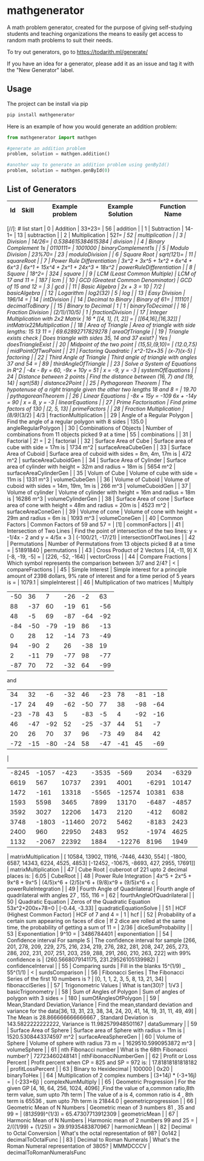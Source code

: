 # mathgenerator

A math problem generator, created for the purpose of giving self-studying students and teaching organizations the means to easily get access to random math problems to suit their needs.

To try out generators, go to <https://todarith.ml/generate/>

If you have an idea for a generator, please add it as an issue and tag it with the "New Generator" label.

## Usage

The project can be install via pip

```bash
pip install mathgenerator
```

Here is an example of how you would generate an addition problem:

```python
from mathgenerator import mathgen

#generate an addition problem
problem, solution = mathgen.addition()

#another way to generate an addition problem using genById()
problem, solution = mathgen.genById(0)
```

## List of Generators

| Id   | Skill                             | Example problem    | Example Solution      | Function Name            |
|------|-----------------------------------|--------------------|-----------------------|--------------------------|
[//]: # list start
| 0 | Addition | 33+23= | 56 | addition |
| 1 | Subtraction | 14-1= | 13 | subtraction |
| 2 | Multiplication | 52*1= | 52 | multiplication |
| 3 | Division | 14/26= | 0.5384615384615384 | division |
| 4 | Binary Complement 1s | 0110111= | 1001000 | binaryComplement1s |
| 5 | Modulo Division | 23%70= | 23 | moduloDivision |
| 6 | Square Root | sqrt(121)= | 11 | squareRoot |
| 7 | Power Rule Differentiation | 3x^2 + 3x^5 + 1x^2 + 6x^4 + 6x^3 | 6x^1 + 15x^4 + 2x^1 + 24x^3 + 18x^2 | powerRuleDifferentiation |
| 8 | Square | 18^2= | 324 | square |
| 9 | LCM (Least Common Multiple) | LCM of 17 and 11 = | 187 | lcm |
| 10 | GCD (Greatest Common Denominator) | GCD of 15 and 12 =  | 3 | gcd |
| 11 | Basic Algebra | 2x + 3 = 10 | 7/2 | basicAlgebra |
| 12 | Logarithm | log2(32) | 5 | log |
| 13 | Easy Division | 196/14 =  | 14 | intDivision |
| 14 | Decimal to Binary | Binary of 61= | 111101 | decimalToBinary |
| 15 | Binary to Decimal | 1 | 1 | binaryToDecimal |
| 16 | Fraction Division | (2/1)/(10/5) | 1 | fractionDivision |
| 17 | Integer Multiplication with 2x2 Matrix | 16 * [[4, 1], [1, 2]] =  | [[64,16],[16,32]] | intMatrix22Multiplication |
| 18 | Area of Triangle | Area of triangle with side lengths: 15 13 11 =  | 69.62892717829278 | areaOfTriangle |
| 19 | Triangle exists check | Does triangle with sides 35, 14 and 37 exist? | Yes | doesTriangleExist |
| 20 | Midpoint of the two point | (15,5),(9,10)= | (12.0,7.5) | midPointOfTwoPoint |
| 21 | Factoring Quadratic | x^2-12x+35 | (x-7)(x-5) | factoring |
| 22 | Third Angle of Triangle | Third angle of triangle with angles 37 and 54 =  | 89 | thirdAngleOfTriangle |
| 23 | Solve a System of Equations in R^2 | -4x - 8y = 60, -9x + 10y = 51 | x = -9, y = -3 | systemOfEquations |
| 24 | Distance between 2 points | Find the distance between (16, 7) and (19, 14) | sqrt(58) | distance2Point |
| 25 | Pythagorean Theorem | The hypotenuse of a right triangle given the other two lengths 18 and 8 =  | 19.70 | pythagoreanTheorem |
| 26 | Linear Equations | -8x + 15y = -109
6x + -14y = 90 | x = 8, y = -3 | linearEquations |
| 27 | Prime Factorisation | Find prime factors of 130 | [2, 5, 13] | primeFactors |
| 28 | Fraction Multiplication | (8/9)*(3/2) | 4/3 | fractionMultiplication |
| 29 | Angle of a Regular Polygon | Find the angle of a regular polygon with 8 sides | 135.0 | angleRegularPolygon |
| 30 | Combinations of Objects | Number of combinations from 11 objects picked 9 at a time  | 55 | combinations |
| 31 | Factorial | 2! =  | 2 | factorial |
| 32 | Surface Area of Cube | Surface area of cube with side = 17m is | 1734 m^2 | surfaceAreaCubeGen |
| 33 | Surface Area of Cuboid | Surface area of cuboid with sides = 8m, 4m, 17m is | 472 m^2 | surfaceAreaCuboidGen |
| 34 | Surface Area of Cylinder | Surface area of cylinder with height = 32m and radius = 18m is | 5654 m^2 | surfaceAreaCylinderGen |
| 35 | Volum of Cube | Volume of cube with side = 11m is | 1331 m^3 | volumeCubeGen |
| 36 | Volume of Cuboid | Volume of cuboid with sides = 14m, 19m, 1m is | 266 m^3 | volumeCuboidGen |
| 37 | Volume of cylinder | Volume of cylinder with height = 16m and radius = 18m is | 16286 m^3 | volumeCylinderGen |
| 38 | Surface Area of cone | Surface area of cone with height = 48m and radius = 20m is | 4523 m^2 | surfaceAreaConeGen |
| 39 | Volume of cone | Volume of cone with height = 29m and radius = 6m is | 1093 m^3 | volumeConeGen |
| 40 | Common Factors | Common Factors of 59 and 57 =  | [1] | commonFactors |
| 41 | Intersection of Two Lines | Find the point of intersection of the two lines: y = -1/4x - 2 and y = 4/5x + 3 | (-100/21, -17/21) | intersectionOfTwoLines |
| 42 | Permutations | Number of Permutations from 13 objects picked 8 at a time =   | 51891840 | permutations |
| 43 | Cross Product of 2 Vectors | [4, -11, 9] X [-8, -19, -5] =  | [226, -52, -164] | vectorCross |
| 44 | Compare Fractions | Which symbol represents the comparison between 3/7 and 2/4? | < | compareFractions |
| 45 | Simple Interest | Simple interest for a principle amount of 2398 dollars, 9% rate of interest and for a time period of 5 years is =  | 1079.1 | simpleInterest |
| 46 | Multiplication of two matrices | Multiply <table><tr><td>-50</td><td>36</td><td>7</td><td>-26</td><td>-2</td><td>63</td></tr><tr><td>88</td><td>-37</td><td>60</td><td>-19</td><td>61</td><td>-56</td></tr><tr><td>48</td><td>-5</td><td>69</td><td>-87</td><td>-64</td><td>-92</td></tr><tr><td>-84</td><td>-50</td><td>-79</td><td>-19</td><td>86</td><td>-13</td></tr><tr><td>0</td><td>28</td><td>12</td><td>-14</td><td>73</td><td>-49</td></tr><tr><td>94</td><td>-90</td><td>2</td><td>26</td><td>-38</td><td>19</td></tr><tr><td>2</td><td>-11</td><td>79</td><td>-77</td><td>98</td><td>-77</td></tr><tr><td>-87</td><td>70</td><td>72</td><td>-32</td><td>64</td><td>-99</td></tr></table> and <table><tr><td>34</td><td>32</td><td>-6</td><td>-32</td><td>46</td><td>-23</td><td>78</td><td>-81</td><td>-18</td></tr><tr><td>-17</td><td>24</td><td>49</td><td>-62</td><td>-50</td><td>77</td><td>38</td><td>-98</td><td>-64</td></tr><tr><td>-23</td><td>-78</td><td>43</td><td> 5</td><td>-83</td><td>-5</td><td> 4</td><td>-92</td><td>-16</td></tr><tr><td> 46</td><td>-47</td><td>-92</td><td>52</td><td>-25</td><td>-37</td><td>44</td><td>51</td><td>-7</td></tr><tr><td> 20</td><td>26</td><td>70</td><td>37</td><td>96</td><td>-73</td><td>49</td><td>84</td><td>42</td></tr><tr><td>-72</td><td>-15</td><td>-80</td><td>-24</td><td>58</td><td>-47</td><td>-41</td><td>45</td><td>-69</td></tr></table>|  <table><tr><td>-8245</td><td>-1057</td><td>-423</td><td>-3535</td><td>-569</td><td>2034</td><td>-6329</td><td>1219</td><td>-5765</td></tr><tr><td>6619</td><td> 567</td><td>10737</td><td>2391</td><td>4001</td><td>-6291</td><td>10147</td><td>-7387</td><td>6383</td></tr><tr><td>1472</td><td>-161</td><td>13318</td><td>-5565<td>-12574</td><td>10381</td><td> 638<td>-23699</td><td>2621</td></tr><tr><td>1593</td><td>5598</td><td>3465</td><td>7899</td><td>13170</td><td>-6487</td><td>-4857</td><td>24642</td><td>10618</td></tr><tr><td>3592</td><td>3027</td><td>12206</td><td>1473</td><td>2120</td><td>-412</td><td>6082</td><td>-635</td><td>4561</td></tr><tr><td>3748</td><td>-1803<td>-11460</td><td>2072</td><td>5462</td><td>-8183</td><td>2423</td><td>11</td><td> 947</td></tr><tr><td>2400</td><td> 960</td><td>22950</td><td>2483</td><td> 952</td><td>-1974</td><td>4625</td><td>-5512</td><td>9372</td></tr><tr><td>1132</td><td>-2067</td><td>22392</td><td>1884<td>-12276</td><td>8196</td><td>1949</td><td>-7148</td><td>5677</td></tr></table>   | matrixMultiplication |
 [ 10584,  13902,  11916,  -7446,   4430,    554]
 [ -1800,   6587,  14343,   6224,   4525,   4853]
 [-12452, -10675,  -8693,    427,   2955,  17691]] | matrixMultiplication |
| 47 | Cube Root | cuberoot of 221 upto 2 decimal places is: | 6.05 | CubeRoot |
| 48 | Power Rule Integration | 4x^5 + 2x^5 + 9x^8 + 9x^5 | (4/5)x^6 + (2/5)x^6 + (9/8)x^9 + (9/5)x^6 + c | powerRuleIntegration |
| 49 | Fourth Angle of Quadrilateral | Fourth angle of quadrilateral with angles 27 , 155, 116 = | 62 | fourthAngleOfQuadrilateral |
| 50 | Quadratic Equation | Zeros of the Quadratic Equation 53x^2+200x+78=0 | [-0.44, -3.33] | quadraticEquationSolve |
| 51 | HCF (Highest Common Factor) | HCF of 7 and 4 =  | 1 | hcf |
| 52 | Probability of a certain sum appearing on faces of dice | If 2 dice are rolled at the same time, the probability of getting a sum of 11 = | 2/36 | diceSumProbability |
| 53 | Exponentiation | 9^10 = | 3486784401 | exponentiation |
| 54 | Confidence interval For sample S | The confidence interval for sample [266, 201, 278, 209, 229, 275, 216, 234, 219, 276, 282, 281, 208, 247, 265, 273, 286, 202, 231, 207, 251, 203, 259, 288, 291, 260, 210, 263, 222] with 99% confidence is | (260.5668079141175, 231.29526105139982) | confidenceInterval |
| 55 | Comparing surds | Fill in the blanks 15^(1/9) _ 55^(1/1) | < | surdsComparison |
| 56 | Fibonacci Series | The Fibonacci Series of the first 10 numbers is ? | [0, 1, 1, 2, 3, 5, 8, 13, 21, 34] | fibonacciSeries |
| 57 | Trigonometric Values | What is tan(30)? | 1/√3 | basicTrigonometry |
| 58 | Sum of Angles of Polygon | Sum of angles of polygon with 3 sides =  | 180 | sumOfAnglesOfPolygon |
| 59 | Mean,Standard Deviation,Variance | Find the mean,standard deviation and variance for the data[36, 13, 31, 23, 38, 34, 24, 20, 41, 14, 19, 31, 11, 49, 49] | The Mean is 28.866666666666667 , Standard Deviation is 143.5822222222222, Variance is 11.982579948501167 | dataSummary |
| 59 | Surface Area of Sphere | Surface area of Sphere with radius = 11m is | 1520.5308443374597 m^2 | surfaceAreaSphereGen |
| 60 | Volume of Sphere | Volume of sphere with radius 73 m =  | 1629510.5990953872 m^3 | volumeSphere |
| 61 | nth Fibonacci number | What is the 68th Fibonacci number? | 72723460248141 | nthFibonacciNumberGen |
| 62 | Profit or Loss Percent | Profit percent when CP = 825 and SP = 972 is:  | 17.81818181818182 | profitLossPercent |
| 63 | Binary to Hexidecimal | 100000 | 0x20 | binaryToHex |
| 64 | Multiplication of 2 complex numbers | (3+14j) * (-3+16j) =  | (-233+6j) | complexNumMultiply |
| 65 | Geometric Progression | For the given GP [4, 16, 64, 256, 1024, 4096] ,Find the value of a,common ratio,8th term value, sum upto 7th term | The value of a is 4, common ratio is 4 , 8th term is 65536 , sum upto 7th term is 21844.0 | geometricprogression |
| 66 | Geometric Mean of N Numbers | Geometric mean of 3 numbers 81 , 35 and 99 =  | (81*35*99)^(1/3) = 65.47307713912309 | geometricMean |
| 67 | Harmonic Mean of N Numbers | Harmonic mean of 2 numbers 99 and 25 =  |  2/((1/99) + (1/25)) = 39.91935483870967 | harmonicMean |
| 82 | Decimal to Octal Conversion | What's the octal representation of 98? | 0o142 | decimalToOctalFunc |
| 83 | Decimal to Roman Numerals | What's the Roman Numeral representation of 3805? | MMMDCCCV | decimalToRomanNumeralsFunc
